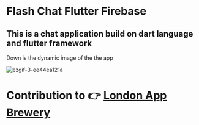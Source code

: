 # Flash Chat Flutter Firebase

<h2>This is a chat application build on dart language and flutter framework</h2> 


<p>Down is the dynamic image of the the app </p>

![ezgif-3-ee44ea121a](https://user-images.githubusercontent.com/38869235/170230886-9234bbd1-d1e2-404f-867c-f92a2bc67092.gif)


<h1> Contribution to 👉 <a href = 'https://github.com/londonappbrewery/Flash-Chat-Flutter-Complete/'> London App Brewery </a> </h1>
